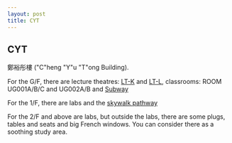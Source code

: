 ```yaml
---
layout: post
title: CYT
---
```

## CYT
鄭裕彤樓 ("C"heng "Y"u "T"ong Building).

For the G/F, there are lecture theatres: [LT-K]() and [LT-L](), classrooms: ROOM UG001A/B/C and UG002A/B and [Subway]()

For the 1/F, there are labs and the [skywalk pathway]()

For the 2/F and above are labs, but outside the labs, there are some plugs, tables and seats and big French windows. You can consider there as a soothing study area.
